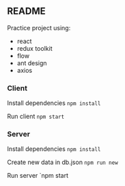 ## README
Practice project using: 
- react
- redux toolkit
- flow
- ant design
- axios

### Client
Install dependencies `npm install`

Run client `npm start`

### Server

Install dependencies `npm install`

Create new data in db.json `npm run new`

Run server `npm start
